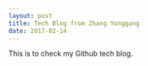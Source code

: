 ```yaml
---
layout: post
title: Tech Blog from Zhang Yonggang
date: 2017-02-14
---
```


This is to check my Github tech blog.
